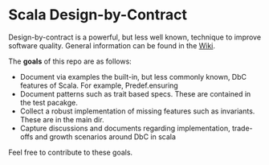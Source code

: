 # Scala Design-by-Contract

Design-by-contract is a powerful, but less well known, technique to improve software quality. 
General information can be found in the [Wiki](https://github.com/timroberts/sdbc/wiki).

The **goals** of this repo are as follows:
* Document via examples the built-in, but less commonly known, DbC features of Scala. For example, Predef.ensuring
* Document patterns such as trait based specs. These are contained in the test pacakge.
* Collect a robust implementation of missing features such as invariants. These are in the main dir.
* Capture discussions and documents regarding implementation, trade-offs and growth scenarios around DbC in scala

Feel free to contribute to these goals.
